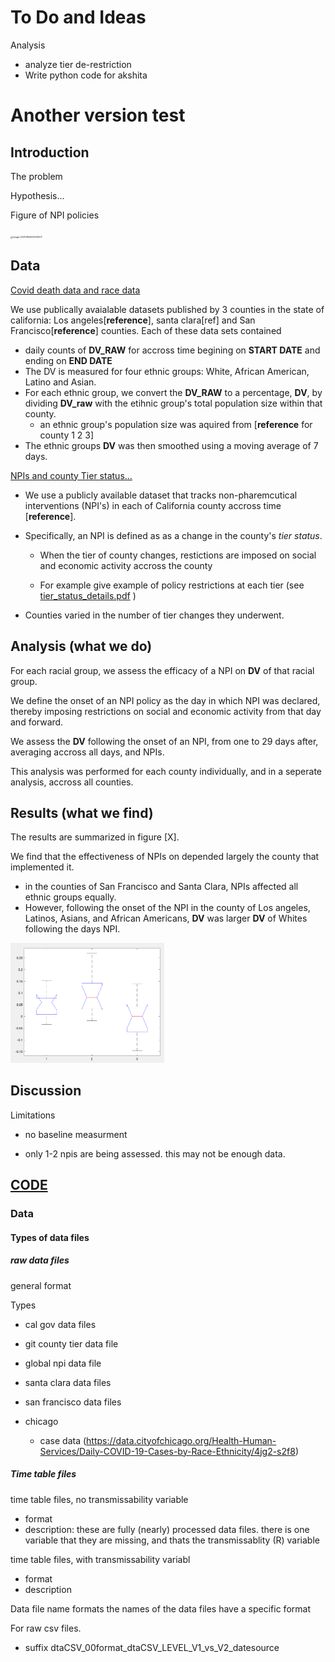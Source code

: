 # To Do and Ideas

Analysis

- analyze tier de-restriction 
- Write python code for akshita



# Another version test

## Introduction

The problem

Hypothesis...

Figure of NPI policies

<img src="/Users/luis/Library/Application Support/typora-user-images/image-20210829205005017.png" alt="image-20210829205005017" style="zoom:25%;" />

## Data 

<u>Covid death data and race data</u> 

We use publically avaialable datasets published by 3 counties in the state of california: Los angeles[**reference**], santa clara[ref] and San Francisco[**reference**] counties. Each of these data sets contained 

-  daily counts of **DV_RAW** for  accross time begining on **START DATE** and ending on **END DATE**
-  The DV is measured for four ethnic groups: White, African American, Latino and Asian.
-  For each ethnic group, we convert the **DV_RAW** to a percentage, **DV**, by dividing **DV_raw** with the etihnic group's total population size within that county. 
   - an ethnic group's population size was aquired from [**reference** for county 1 2 3] 
-  The ethnic groups **DV** was then smoothed using a moving average of 7 days.

<u>NPIs and county Tier status...</u>

- We use a publicly available dataset that tracks non-pharemcutical interventions (NPI's) in each of California county accross time  [**reference**]. 

- Specifically, an NPI is defined as as a change in the county's *tier status*. 

  - When the tier of county changes,  restictions are imposed on social and economic activity accross the county 

  - For example give example of policy restrictions at each tier (see  [tier_status_details.pdf](aksPAPERS/tier_status_details.pdf) )

- Counties varied in the number of tier changes they underwent.  



## Analysis (what we do)

For each racial group, we assess the efficacy of a NPI on **DV** of that racial group.  

We define the onset of an NPI policy as the day in which NPI was declared, thereby imposing restrictions on social and economic activity from that day and forward.

We assess the **DV** following the onset of an NPI, from one to 29 days after, averaging accross all days, and NPIs.

This analysis was performed for each county individually, and in a seperate analysis,  accross all counties. 



## Results (what we find)

The results are summarized in figure [X].

We find that the effectiveness of NPIs on depended largely the county that implemented it. 

- in the counties of San Francisco and Santa Clara,  NPIs affected  all ethnic groups equally. 
- However, following the onset of the NPI in the county of Los angeles,  Latinos, Asians, and African Americans,  **DV**  was larger  **DV** of Whites  following the days NPI. 



<img src="aksASSETS/draft_figure_anova.png" alt="image-20210829205106500" style="zoom:25%;" />



## Discussion

Limitations

- no baseline measurment

- only 1-2 npis are being assessed. this may not be enough data.

  





## <u>CODE</u>

### Data

#### Types of data files

##### raw data files

general format

Types

- cal gov data files
- git county tier data file
- global npi data file
- santa clara data files
- san francisco data files


- chicago
  - case data (https://data.cityofchicago.org/Health-Human-Services/Daily-COVID-19-Cases-by-Race-Ethnicity/4jg2-s2f8)



##### Time table files

time table files, no transmissability variable

- format
- description: these are fully (nearly) processed data files. there is one variable that they are missing, and thats the transmissablity (R) variable 

time table files, with transmissability variabl

- format
- description



Data file name formats
the names of the data files have a specific format


For raw csv files.

- suffix 
  dtaCSV_00format_dtaCSV_LEVEL_V1_vs_V2_datesource







